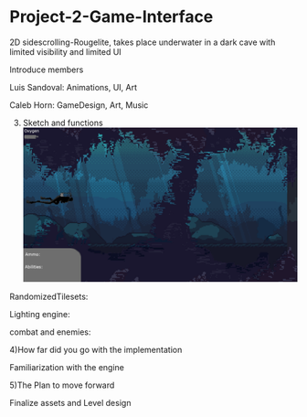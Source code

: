 # Project-2-Game-Interface
2D sidescrolling-Rougelite, takes place underwater in a dark cave with limited visibility and limited UI

Introduce members


Luis Sandoval:
Animations, UI, Art


Caleb Horn:
GameDesign, Art, Music



3) Sketch and functions
![](CONCEPT.png)

RandomizedTilesets:

Lighting engine:

combat and enemies:



4)How far did you go with the implementation 

Familiarization with the engine

5)The Plan to move forward

Finalize assets and Level design
